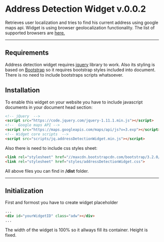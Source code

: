 Address Detection Widget v.0.0.2
===================

Retrieves user localization and tries to find his current address using google maps api. Widget is using browser geolocalization functionality. The list of supported browsers are [here.](http://caniuse.com/#feat=geolocation) 

----------

Requirements
-------------

Address detection widget requires [jquery](http://jquery.com/) library to work. Also its styling is based on [Bootstrap](http://getbootstrap.com/) so it requires bootstrap styles included into document. There is no need to include bootstraps scripts whatsoever. 


Installation
-------------

To enable this widget on your website you have to include javascript documents in your document head section:
 ```html
 <!-- jQuery  -->
 <script src="https://code.jquery.com/jquery-1.11.1.min.js"></script>
 <!--  Google maps API -->
 <script src="https://maps.googleapis.com/maps/api/js?v=3.exp"></script>
 <!-- Widget core scripts  -->
 <script src="scripts/jq.addressDetectionWidget.min.js"></script>
 ```

Also there is need to include css styles sheet:
```html
<link rel="stylesheet" href="//maxcdn.bootstrapcdn.com/bootstrap/3.2.0/css/bootstrap.min.css" >
<link rel="stylesheet" href="styles/addressDetectionWidget.css">
```

All above files you can find in **/dist** folder.

-----------------

Initialization
-----------

First and formost you have to create widget placeholder
```html
...
<div id="yourWidgetID" class="adw"></div>
...
```

The width of the widget is 100% so it allways fill its container. Height is fixed.
